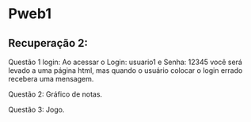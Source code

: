 # Pweb1
## Recuperação 2: 
 
Questão 1 login:
 Ao acessar o Login: usuario1 e Senha: 12345 você será levado a uma página html, mas quando o usuário colocar o login errado recebera uma mensagem. 
 
Questão 2:
 Gráfico de notas.
 
Questão 3:
 Jogo.
